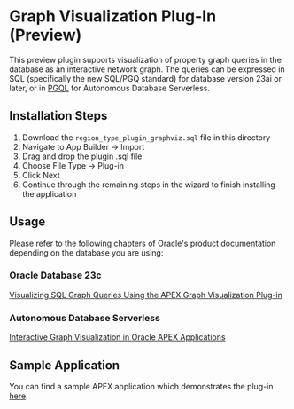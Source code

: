 # Graph Visualization Plug-In (Preview)

This preview plugin supports visualization of property graph queries in the database as an interactive network graph. 
The queries can be expressed in SQL (specifically the new SQL/PGQ standard) for database version 23ai or later, or in 
[PGQL](https://pgql-lang.org/) for Autonomous Database Serverless.

## Installation Steps

1. Download the `region_type_plugin_graphviz.sql` file in this directory
2. Navigate to App Builder -> Import
3. Drag and drop the plugin .sql file 
4. Choose File Type -> Plug-in 
5. Click Next
6. Continue through the remaining steps in the wizard to finish installing the application

## Usage

Please refer to the following chapters of Oracle's product documentation depending on the database you are using:

### Oracle Database 23c

[Visualizing SQL Graph Queries Using the APEX Graph Visualization Plug-in](https://docs.oracle.com/pls/topic/lookup?ctx=property-graph-latest&id=apex-plugin-on-premises)

### Autonomous Database Serverless

[Interactive Graph Visualization in Oracle APEX Applications](https://docs.oracle.com/pls/topic/lookup?ctx=en/cloud/paas/autonomous-database&id=apex-plugin-adb)

## Sample Application

You can find a sample APEX application which demonstrates the plug-in [here](/sample-apps/sample-graph-visualizations).
